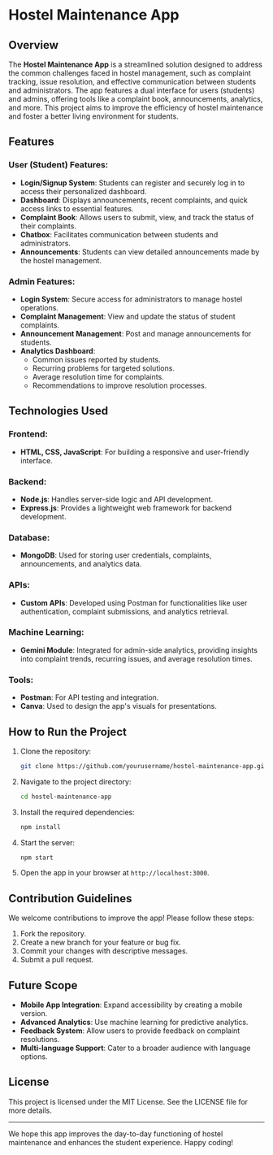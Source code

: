 # Hostel Maintenance App

## Overview
The **Hostel Maintenance App** is a streamlined solution designed to address the common challenges faced in hostel management, such as complaint tracking, issue resolution, and effective communication between students and administrators. The app features a dual interface for users (students) and admins, offering tools like a complaint book, announcements, analytics, and more. This project aims to improve the efficiency of hostel maintenance and foster a better living environment for students.

## Features

### User (Student) Features:
- **Login/Signup System**: Students can register and securely log in to access their personalized dashboard.
- **Dashboard**: Displays announcements, recent complaints, and quick access links to essential features.
- **Complaint Book**: Allows users to submit, view, and track the status of their complaints.
- **Chatbox**: Facilitates communication between students and administrators.
- **Announcements**: Students can view detailed announcements made by the hostel management.

### Admin Features:
- **Login System**: Secure access for administrators to manage hostel operations.
- **Complaint Management**: View and update the status of student complaints.
- **Announcement Management**: Post and manage announcements for students.
- **Analytics Dashboard**:
  - Common issues reported by students.
  - Recurring problems for targeted solutions.
  - Average resolution time for complaints.
  - Recommendations to improve resolution processes.

## Technologies Used

### Frontend:
- **HTML, CSS, JavaScript**: For building a responsive and user-friendly interface.

### Backend:
- **Node.js**: Handles server-side logic and API development.
- **Express.js**: Provides a lightweight web framework for backend development.

### Database:
- **MongoDB**: Used for storing user credentials, complaints, announcements, and analytics data.

### APIs:
- **Custom APIs**: Developed using Postman for functionalities like user authentication, complaint submissions, and analytics retrieval.

### Machine Learning:
- **Gemini Module**: Integrated for admin-side analytics, providing insights into complaint trends, recurring issues, and average resolution times.

### Tools:
- **Postman**: For API testing and integration.
- **Canva**: Used to design the app's visuals for presentations.

## How to Run the Project
1. Clone the repository:
   ```bash
   git clone https://github.com/yourusername/hostel-maintenance-app.git
   ```
2. Navigate to the project directory:
   ```bash
   cd hostel-maintenance-app
   ```
3. Install the required dependencies:
   ```bash
   npm install
   ```
4. Start the server:
   ```bash
   npm start
   ```
5. Open the app in your browser at `http://localhost:3000`.

## Contribution Guidelines
We welcome contributions to improve the app! Please follow these steps:
1. Fork the repository.
2. Create a new branch for your feature or bug fix.
3. Commit your changes with descriptive messages.
4. Submit a pull request.

## Future Scope
- **Mobile App Integration**: Expand accessibility by creating a mobile version.
- **Advanced Analytics**: Use machine learning for predictive analytics.
- **Feedback System**: Allow users to provide feedback on complaint resolutions.
- **Multi-language Support**: Cater to a broader audience with language options.

## License
This project is licensed under the MIT License. See the LICENSE file for more details.

---

We hope this app improves the day-to-day functioning of hostel maintenance and enhances the student experience. Happy coding!

